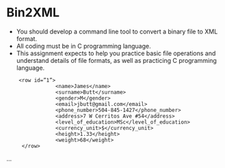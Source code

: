 # Bin2XML
- You should develop a command line tool to convert a binary file to XML format. 
- All coding must be in C programming language.
- This assignment expects to help you practice basic file operations and understand details of file
formats, as well as practicing C programming language.

><records>
        <row id=”1”>
                    <name>James</name>
                    <surname>Butt</surname>
                    <gender>M</gender>
                    <email>jbutt@gmail.com</email>
                    <phone_number>504-845-1427</phone_number>
                    <address>7 W Cerritos Ave #54</address>
                    <level_of_education>MSc</level_of_education>
                    <currency_unit>$</currency_unit>
                    <height>1.33</height>
                    <weight>68</weight>
         </row>
...
</records>


>
